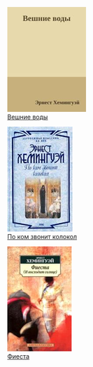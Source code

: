 ![](Вешние%20воды.jpg)  
[Вешние воды](Вешние%20воды.txt)

![](По%20ком%20звонит%20колокол.jpg)  
[По ком звонит колокол](По%20ком%20звонит%20колокол.txt)

![](Фиеста.jpg)  
[Фиеста](Фиеста.txt)
